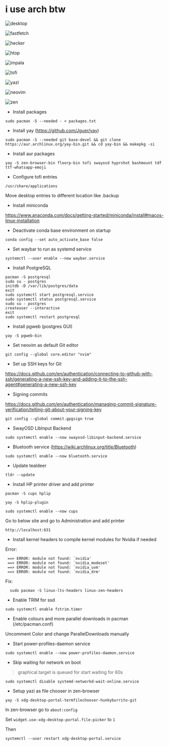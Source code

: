 # i use arch btw

![desktop](https://github.com/blacklytning/hyprdots/blob/master/screenshots/ss_desktop.jpeg)

![fastfetch](https://github.com/blacklytning/hyprdots/blob/master/screenshots/ss_fastfetch.jpeg)

![hecker](https://github.com/blacklytning/hyprdots/blob/master/screenshots/ss_hecker.jpeg)

![htop](https://github.com/blacklytning/hyprdots/blob/master/screenshots/ss_htop.jpeg)

![impala](https://github.com/blacklytning/hyprdots/blob/master/screenshots/ss_impala.jpeg)

![tofi](https://github.com/blacklytning/hyprdots/blob/master/screenshots/ss_tofi.jpeg)

![yazi](https://github.com/blacklytning/hyprdots/blob/master/screenshots/ss_yazi.jpeg)

![neovim](https://github.com/blacklytning/hyprdots/blob/master/screenshots/ss_neovim.jpeg)

![zen](https://github.com/blacklytning/hyprdots/blob/master/screenshots/ss_zen.jpeg)

- Install packages
```
sudo pacman -S --needed - < packages.txt
```

- Install yay (https://github.com/Jguer/yay)
```
sudo pacman -S --needed git base-devel && git clone https://aur.archlinux.org/yay-bin.git && cd yay-bin && makepkg -si
```
- Install aur packages
```
yay -S zen-browser-bin floorp-bin tofi swayosd hyprshot bashmount tdf ttf-whatsapp-emoji
```
- Configure tofi entries
```
/usr/share/applications
```
Move desktop entries to different location like .backup

- Install miniconda

https://www.anaconda.com/docs/getting-started/miniconda/install#macos-linux-installation

- Deactivate conda base environment on startup
```
conda config --set auto_activate_base false
```
- Set waybar to run as systemd service
```
systemctl --user enable --now waybar.service
```
- Install PostgreSQL
```
pacman -S postgresql
sudo su - postgres
initdb -D /var/lib/postgres/data
exit
sudo systemctl start postgresql.service
sudo systemctl status postgresql.service
sudo su - postgres
createuser --interactive
exit
sudo systemctl restart postgresql
```

- Install pgweb (postgres GUI)
```
yay -S pgweb-bin
```
- Set neovim as default Git editor
```
git config --global core.editor "nvim"
```
- Set up SSH keys for Git

https://docs.github.com/en/authentication/connecting-to-github-with-ssh/generating-a-new-ssh-key-and-adding-it-to-the-ssh-agent#generating-a-new-ssh-key

- Signing commits 

https://docs.github.com/en/authentication/managing-commit-signature-verification/telling-git-about-your-signing-key

```
git config --global commit.gpgsign true
```
- SwayOSD LibInput Backend
```
sudo systemctl enable --now swayosd-libinput-backend.service
```
- Bluetooth service (https://wiki.archlinux.org/title/Bluetooth)
```
sudo systemctl enable --now bluetooth.service
```
- Update tealdeer 
```
tldr --update
```
- Install HP printer driver and add printer

```
pacman -S cups hplip
```
```
yay -S hplip-plugin
```
```
sudo systemctl enable --now cups
```
Go to below site and go to Administration and add printer
```
http://localhost:631
```
- Install kernel headers to compile kernel modules for Nvidia if needed

Error:
```
 ==> ERROR: module not found: `nvidia'
 ==> ERROR: module not found: `nvidia_modeset'
 ==> ERROR: module not found: `nvidia_uvm'
 ==> ERROR: module not found: `nvidia_drm'

```
Fix:
```
  sudo pacman -S linux-lts-headers linux-zen-headers
```
- Enable TRIM for ssd
```
sudo systemctl enable fstrim.timer
```
- Enable colours and more parallel downloads in pacman (/etc/pacman.conf)

Uncomment Color and change ParallelDownloads manually

- Start power-profiles-daemon service
```
sudo systemctl enable --now power-profiles-daemon.service
```

- Skip waiting for network on boot

> graphical.target is queued for start waiting for 60s
```
sudo systemctl disable systemd-networkd-wait-online.service
```
- Setup yazi as file chooser in zen-browser
```
yay -S xdg-desktop-portal-termfilechooser-hunkyburrito-git
```
In zen-browser go to ```about:config``` 

Set ```widget.use-xdg-desktop-portal.file-picker``` to ```1```

Then 
```
systemctl --user restart xdg-desktop-portal.service
```
